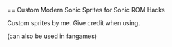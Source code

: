 == Custom Modern Sonic Sprites for Sonic ROM Hacks

Custom sprites by me.
Give credit when using.

(can also be used in fangames)
